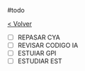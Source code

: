 #todo

[< Volver](Tareas)

- [ ] REPASAR CYA
- [ ] REVISAR CODIGO IA
- [ ] ESTUIAR GPI
- [ ] ESTUDIAR EST
